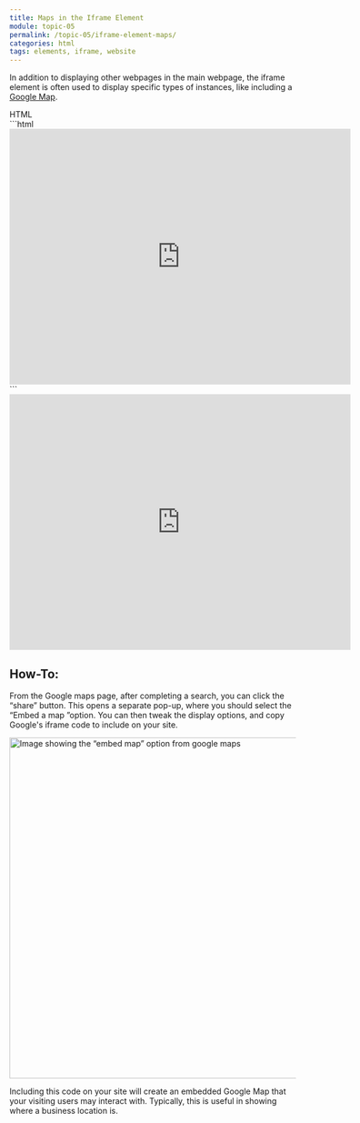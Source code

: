 ```yaml
---
title: Maps in the Iframe Element
module: topic-05
permalink: /topic-05/iframe-element-maps/
categories: html
tags: elements, iframe, website
---
```


<div class="divider-heading"></div>

In addition to displaying other webpages in the main webpage, the iframe element is often used to display specific types of instances, like including a [Google Map](https://www.google.com/maps).


<div id="code-heading">HTML</div>
```html
<iframe src="https://www.google.com/maps/embed?pb=!1m18!1m12!1m3!1d3105.796104174532!2d-77.01856368489727!3d38.88290655540367!2m3!1f0!2f0!3f0!3m2!1i1024!2i768!4f13.1!3m3!1m2!1s0x89b7b77f50ae6f01%3A0x676e7adc4032899b!2sNASA!5e0!3m2!1sen!2sus!4v1540571361443" width="600" height="450" frameborder="0" style="border:0" allowfullscreen></iframe>
```


<div class="external-embed" style="width: 600px; margin: auto;">
  <iframe src="https://www.google.com/maps/embed?pb=!1m18!1m12!1m3!1d3105.796104174532!2d-77.01856368489727!3d38.88290655540367!2m3!1f0!2f0!3f0!3m2!1i1024!2i768!4f13.1!3m3!1m2!1s0x89b7b77f50ae6f01%3A0x676e7adc4032899b!2sNASA!5e0!3m2!1sen!2sus!4v1540571361443" width="600" height="450" frameborder="0" style="border:0" allowfullscreen></iframe>
</div>


<div class="divider-pg"></div>


## How-To:
From the Google maps page, after completing a search, you can click the “share” button. This opens a separate pop-up, where you should select the “Embed a map ”option. You can then tweak the display options, and copy Google's iframe code to include on your site.


<img src="../img/embed-google-maps.gif" title="Google Map embed" alt="Image showing the “embed map” option from google maps" width="600" />


Including this code on your site will create an embedded Google Map that your visiting users may interact with. Typically, this is useful in showing where a business location is.
